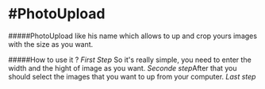 #PhotoUpload
===========
#####PhotoUpload like his name which allows to up and crop yours images with the size as you want.

#####How to use it ? 
*First Step* So it's really simple, you need to enter the width and the hight of image as you want.
*Seconde step*After that you should select the images that you want to up from your computer.
*Last step* 
